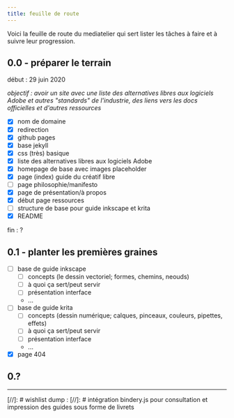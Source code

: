 ```yaml
---
title: feuille de route
---
```


Voici la feuille de route du mediatelier qui sert lister les tâches à faire et à suivre leur progression.

## 0.0 - préparer le terrain
début : 29 juin 2020

*objectif : avoir un site avec une liste des alternatives libres aux logiciels Adobe et autres "standards" de l'industrie, des liens vers les docs officielles et d'autres ressources*

- [x] nom de domaine
- [x] redirection
- [x] github pages
- [x] base jekyll
- [x] css (très) basique
- [x] liste des alternatives libres aux logiciels Adobe
- [x] homepage de base avec images placeholder
- [x] page (index) guide du créatif libre
- [ ] page philosophie/manifesto
- [x] page de présentation/à propos
- [x] début page ressources
- [ ] structure de base pour guide inkscape et krita
- [x] README

fin : ?

## 0.1 - planter les premières graines
- [ ] base de guide inkscape
	- [ ] concepts (le dessin vectoriel; formes, chemins, neouds)
	- [ ] à quoi ça sert/peut servir
	- [ ] présentation interface
	- ...
- [ ] base de guide krita
	- [ ] concepts (dessin numérique; calques, pinceaux, couleurs, pipettes, effets)
	- [ ] à quoi ça sert/peut servir
	- [ ] présentation interface
	- ...
- [x] page 404

## 0.?
---
[//]: # wishlist dump :
[//]: # intégration bindery.js pour consultation et impression des guides sous forme de livrets

